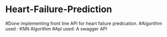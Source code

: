 # Heart-Failure-Prediction

#Done implementing front line API for heart failure predication. 
#Algorithm used : KNN Algorithm
#Api used: A swagger API
